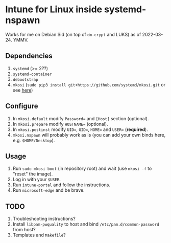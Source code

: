 # Intune for Linux inside systemd-nspawn

Works for me on Debian Sid (on top of `dm-crypt` and LUKS) as of 2022-03-24. YMMV.

## Dependencies

1. `systemd` (>= 2??)
2. `systemd-container`
3. `debootstrap`
4. `mkosi` (`sudo pip3 install git+https://github.com/systemd/mkosi.git` or see [here](https://github.com/systemd/mkosi))

## Configure

1. In `mkosi.default` modify `Password=` and `[Host]` section (optional).
2. In `mkosi.prepare` modify `HOSTNAME=` (optional).
3. In `mkosi.postinst` modify `UID=`, `GID=`, `HOME=` and `USER=` (**required**).
4. `mkosi.nspawn` will probably work as is (you can add your own binds here, e.g. `$HOME/Desktop`).

## Usage

1. Run `sudo mkosi boot` (in repository root) and wait (use `mkosi -f` to "reset" the image).
2. Log in with your `$USER`.
3. Run `intune-portal` and follow the instructions.
4. Run `microsoft-edge` and be brave.

## TODO

1. Troubleshooting instructions?
2. Install `libpam-pwquality` to host and bind `/etc/pam.d/common-password` from host?
3. Templates and `Makefile`?
